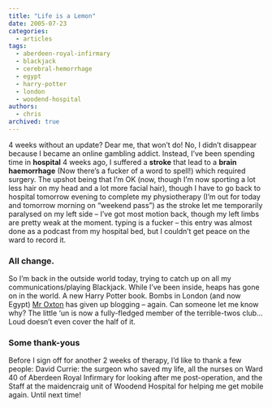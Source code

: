 ```yaml
---
title: "Life is a Lemon"
date: 2005-07-23
categories:
  - articles
tags:
  - aberdeen-royal-infirmary
  - blackjack
  - cerebral-hemorrhage
  - egypt
  - harry-potter
  - london
  - woodend-hospital
authors:
  - chris
archived: true
---
```


4 weeks without an update? Dear me, that won’t do! No, I didn’t disappear because I became an online gambling addict. Instead, I’ve been spending time in **hospital** 4 weeks ago, I suffered a **stroke** that lead to a **brain haemorrhage** (Now there’s a fucker of a word to spell!) which required surgery. The upshot being that I’m OK (now, though I’m now sporting a lot less hair on my head and a lot more facial hair), though I have to go back to hospital tomorrow evening to complete my physiotherapy (I’m out for today and tomorrow morning on “weekend pass”) as the stroke let me temporarily paralysed on my left side – I’ve got most motion back, though my left limbs are pretty weak at the moment. typing is a fucker – this entry was almost done as a podcast from my hospital bed, but I couldn’t get peace on the ward to record it.

### All change.

So I’m back in the outside world today, trying to catch up on all my communications/playing Blackjack. While I’ve been inside, heaps has gone on in the world. A new Harry Potter book. Bombs in London (and now Egypt) [Mr Oxton](http://web.archive.org/web/20051211120706/http://www.joshuaink.com/) has given up blogging – again. Can someone let me know why? The little ‘un is now a fully-fledged member of the terrible-twos club… Loud doesn’t even cover the half of it.

### Some thank-yous

Before I sign off for another 2 weeks of therapy, I’d like to thank a few people: David Currie: the surgeon who saved my life, all the nurses on Ward 40 of Aberdeen Royal Infirmary for looking after me post-operation, and the Staff at the maidencraig unit of Woodend Hospital for helping me get mobile again. Until next time!
